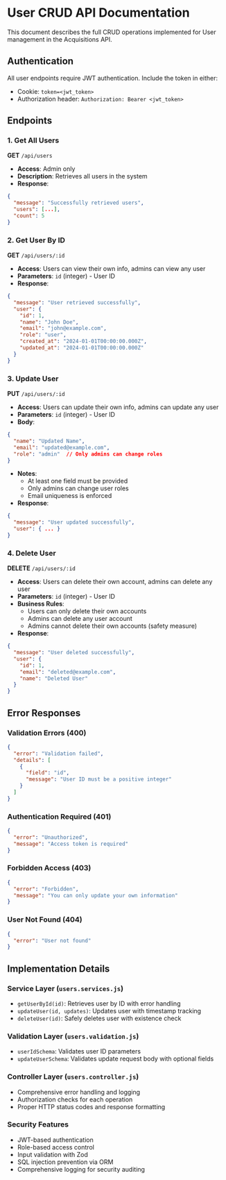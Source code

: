 # User CRUD API Documentation

This document describes the full CRUD operations implemented for User management in the Acquisitions API.

## Authentication

All user endpoints require JWT authentication. Include the token in either:
- Cookie: `token=<jwt_token>`
- Authorization header: `Authorization: Bearer <jwt_token>`

## Endpoints

### 1. Get All Users
**GET** `/api/users`

- **Access**: Admin only
- **Description**: Retrieves all users in the system
- **Response**: 
```json
{
  "message": "Successfully retrieved users",
  "users": [...],
  "count": 5
}
```

### 2. Get User By ID
**GET** `/api/users/:id`

- **Access**: Users can view their own info, admins can view any user
- **Parameters**: `id` (integer) - User ID
- **Response**: 
```json
{
  "message": "User retrieved successfully",
  "user": {
    "id": 1,
    "name": "John Doe",
    "email": "john@example.com",
    "role": "user",
    "created_at": "2024-01-01T00:00:00.000Z",
    "updated_at": "2024-01-01T00:00:00.000Z"
  }
}
```

### 3. Update User
**PUT** `/api/users/:id`

- **Access**: Users can update their own info, admins can update any user
- **Parameters**: `id` (integer) - User ID
- **Body**: 
```json
{
  "name": "Updated Name",
  "email": "updated@example.com",
  "role": "admin"  // Only admins can change roles
}
```
- **Notes**: 
  - At least one field must be provided
  - Only admins can change user roles
  - Email uniqueness is enforced
- **Response**: 
```json
{
  "message": "User updated successfully",
  "user": { ... }
}
```

### 4. Delete User
**DELETE** `/api/users/:id`

- **Access**: Users can delete their own account, admins can delete any user
- **Parameters**: `id` (integer) - User ID
- **Business Rules**:
  - Users can only delete their own accounts
  - Admins can delete any user account
  - Admins cannot delete their own accounts (safety measure)
- **Response**: 
```json
{
  "message": "User deleted successfully",
  "user": {
    "id": 1,
    "email": "deleted@example.com",
    "name": "Deleted User"
  }
}
```

## Error Responses

### Validation Errors (400)
```json
{
  "error": "Validation failed",
  "details": [
    {
      "field": "id",
      "message": "User ID must be a positive integer"
    }
  ]
}
```

### Authentication Required (401)
```json
{
  "error": "Unauthorized",
  "message": "Access token is required"
}
```

### Forbidden Access (403)
```json
{
  "error": "Forbidden",
  "message": "You can only update your own information"
}
```

### User Not Found (404)
```json
{
  "error": "User not found"
}
```

## Implementation Details

### Service Layer (`users.services.js`)
- `getUserById(id)`: Retrieves user by ID with error handling
- `updateUser(id, updates)`: Updates user with timestamp tracking
- `deleteUser(id)`: Safely deletes user with existence check

### Validation Layer (`users.validation.js`)
- `userIdSchema`: Validates user ID parameters
- `updateUserSchema`: Validates update request body with optional fields

### Controller Layer (`users.controller.js`)
- Comprehensive error handling and logging
- Authorization checks for each operation
- Proper HTTP status codes and response formatting

### Security Features
- JWT-based authentication
- Role-based access control
- Input validation with Zod
- SQL injection prevention via ORM
- Comprehensive logging for security auditing